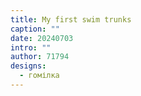 ```yaml
---
title: My first swim trunks
caption: ""
date: 20240703
intro: ""
author: 71794
designs:
  - гомілка
---
```

